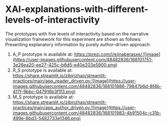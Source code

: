 # XAI-explanations-with-different-levels-of-interactivity

The prototypes with five levels of interactivity based on the narrative visualization framework for this experiment are shown as follows: 
Presenting explanatory information by purely author-driven approach:
1) A_P prototype is available at: https://prezi.com/i/eijnaberasxe/.![image](https://user-images.githubusercontent.com/48482836/168101751-3e26ea20-ee27-425c-b6d5-e40e203e5900.png)
2) R_S prototype is available at: https://share.streamlit.io/zibinzhao/streamlit-practices/main/app_reader_driven.py.![image](https://user-images.githubusercontent.com/48482836/168101886-79847b6d-8f4b-417f-9bbc-047916b3f1f3.png)
3) M_S prototype is available at: https://share.streamlit.io/zibinzhao/streamlit-practices/main/app_author_driven.py.![image](https://user-images.githubusercontent.com/48482836/168101983-4b91504c-c31b-499e-8bd3-5482733e1346.png)
